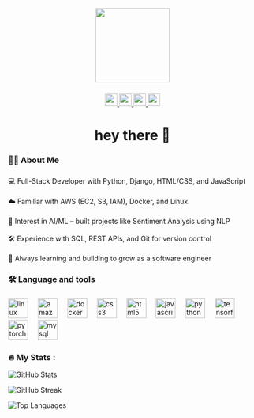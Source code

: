 <div align="center">
  <img height="150" src="https://media.giphy.com/media/M9gbBd9nbDrOTu1Mqx/giphy.gif"  />
</div>

###

<div align="center">
  <a href="https://www.linkedin.com/in/your-linkedin-username" target="_blank">
    <img src="https://img.shields.io/static/v1?message=LinkedIn&logo=linkedin&label=&color=0077B5&logoColor=white&style=for-the-badge" height="25" />
  </a>
  <a href="mailto:omkardorugade007@gmail.com">
    <img src="https://img.shields.io/static/v1?message=Gmail&logo=gmail&label=&color=D14836&logoColor=white&style=for-the-badge" height="25" />
  </a>
  <a href="https://twitter.com/your-twitter-handle" target="_blank">
    <img src="https://img.shields.io/static/v1?message=Twitter&logo=twitter&label=&color=1DA1F2&logoColor=white&style=for-the-badge" height="25" />
  </a>
  <a href="https://github.com/omkar086/omkar086/raw/main/Omkar-Resume.pdf" target="_blank">
    <img src="https://img.shields.io/static/v1?message=Resume&logo=adobeacrobatreader&label=&color=FF0000&logoColor=white&style=for-the-badge" height="25" />
  </a>
</div>

###

<h1 align="center">hey there 👋</h1>

###

<h3 align="left">👩‍💻  About Me</h3>

###

<p align="left">💻 Full-Stack Developer with Python, Django, HTML/CSS, and JavaScript<br><br>☁️ Familiar with AWS (EC2, S3, IAM), Docker, and Linux<br><br>🧠 Interest in AI/ML – built projects like Sentiment Analysis using NLP<br><br>🛠️ Experience with SQL, REST APIs, and Git for version control<br><br>🚀 Always learning and building to grow as a software engineer</p>

###

<h3 align="left">🛠 Language and tools</h3>

###

<div align="left">
  <img src="https://cdn.jsdelivr.net/gh/devicons/devicon/icons/linux/linux-original.svg" height="40" alt="linux logo"  />
  <img width="12" />
  <img src="https://cdn.jsdelivr.net/gh/devicons/devicon/icons/amazonwebservices/amazonwebservices-line-wordmark.svg" height="40" alt="amazonwebservices logo"  />
  <img width="12" />
  <img src="https://cdn.jsdelivr.net/gh/devicons/devicon/icons/docker/docker-plain-wordmark.svg" height="40" alt="docker logo"  />
  <img width="12" />
  <img src="https://cdn.jsdelivr.net/gh/devicons/devicon/icons/css3/css3-original.svg" height="40" alt="css3 logo"  />
  <img width="12" />
  <img src="https://cdn.jsdelivr.net/gh/devicons/devicon/icons/html5/html5-original.svg" height="40" alt="html5 logo"  />
  <img width="12" />
  <img src="https://cdn.jsdelivr.net/gh/devicons/devicon/icons/javascript/javascript-original.svg" height="40" alt="javascript logo"  />
  <img width="12" />
  <img src="https://cdn.jsdelivr.net/gh/devicons/devicon/icons/python/python-original.svg" height="40" alt="python logo"  />
  <img width="12" />
  <img src="https://cdn.jsdelivr.net/gh/devicons/devicon/icons/tensorflow/tensorflow-original.svg" height="40" alt="tensorflow logo"  />
  <img width="12" />
  <img src="https://cdn.jsdelivr.net/gh/devicons/devicon/icons/pytorch/pytorch-original.svg" height="40" alt="pytorch logo"  />
  <img width="12" />
  <img src="https://cdn.jsdelivr.net/gh/devicons/devicon/icons/mysql/mysql-original.svg" height="40" alt="mysql logo"  />
</div>

###

<h3 align="left">🔥   My Stats :</h3>
<p align="left">
  <img src="https://github-readme-stats.vercel.app/api?username=omkar086&show_icons=true&theme=tokyonight" alt="GitHub Stats" />
</p>

<p align="left">
  <img src="https://github-readme-streak-stats.herokuapp.com/?user=omkar086&theme=tokyonight" alt="GitHub Streak" />
</p>

<p align="left">
  <img src="https://github-readme-stats.vercel.app/api/top-langs/?username=omkar086&layout=compact&theme=tokyonight" alt="Top Languages" />
</p>

###
